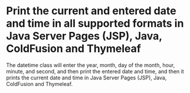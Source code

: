 # Print the current and entered date and time in all supported formats in Java Server Pages (JSP), Java, ColdFusion and Thymeleaf

The datetime class will enter the year, month, day of the month, hour, minute, and second, and then print the entered date and time, and then it prints the current date and time in Java Server Pages (JSP), Java, ColdFusion and Thymeleaf.
